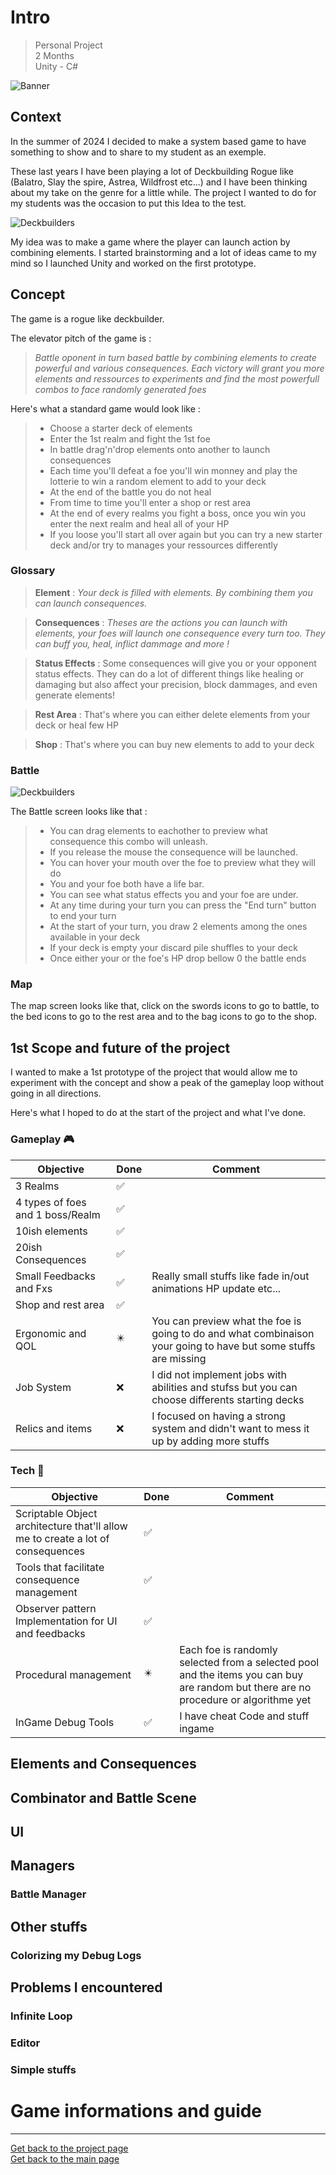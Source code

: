 # Intro
> Personal Project    
> 2 Months   
> Unity - C#  
 
![Banner](https://github.com/LouisViktorCeleyron/Portfolio/blob/master/Projects/Intro/Pictures/Banner.png)

## Context 

In the summer of 2024 I decided to make a system based game to have something to show and to share to my student as an exemple. 

These last years I have been playing a lot of Deckbuilding Rogue like (Balatro, Slay the spire, Astrea, Wildfrost etc...) and I have been thinking about my take on the genre for a little while. The project I wanted to do for my students was the occasion to put this Idea to the test. 

![Deckbuilders](https://github.com/LouisViktorCeleyron/Portfolio/blob/master/Projects/Intro/Pictures/Banner.png)

My idea was to make a game where the player can launch action by combining elements. I started brainstorming and a lot of ideas came to my mind so I launched Unity and worked on the first prototype. 


## **Concept**

The game is a rogue like deckbuilder. 

The elevator pitch of the game is : 

> *Battle oponent in turn based battle by combining elements to create powerful and various consequences. Each victory will grant you more elements and ressources to experiments and find the most powerfull combos to face randomly generated foes*

Here's what a standard game would look like :

> * Choose a starter deck of elements
> * Enter the 1st realm and fight the 1st foe 
> * In battle drag'n'drop elements onto another to launch consequences
> * Each time you'll defeat a foe you'll win monney and play the lotterie to win a random element to add to your deck
> * At the end of the battle you do not heal
> * From time to time you'll enter a shop  or rest area
> * At the end of every realms you fight a boss, once you win you enter the next realm and heal all of your HP 
> * If you loose you'll start all over again but you can try a new starter deck and/or try to manages your ressources differently


### Glossary

> **Element** : *Your deck is filled with elements. By combining them you can launch consequences.*

> **Consequences** :  *Theses are the actions you can launch with elements, your foes will launch one consequence every turn too. They can buff you, heal, inflict dammage and more !*

> **Status Effects** : Some consequences will give you or your opponent status effects. They can do a lot of different things like healing or damaging but also affect your precision, block dammages, and even generate elements!

> **Rest Area** : That's where you can either delete elements from your deck or heal few HP

> **Shop** : That's where you can buy new elements to add to your deck


### Battle

![Deckbuilders](https://github.com/LouisViktorCeleyron/Portfolio/blob/master/Projects/Intro/Pictures/Banner.png)

The Battle screen looks like that :


> * You can drag elements to eachother to preview what consequence this combo will unleash.
> * If you release the mouse the consequence will be launched.
> * You can hover your mouth over the foe to preview what they will do
> * You and your foe both have a life bar. 
> * You can see what status effects you and your foe are under.
> * At any time during your turn you can press the "End turn" button to end your turn
> * At the start of your turn, you draw 2 elements among the ones available in your deck 
> * If your deck is empty your discard pile shuffles to your deck 
> * Once either your or the foe's HP drop bellow 0 the battle ends

### Map

The map screen looks like that, click on the swords icons to go to battle, to the bed icons to go to the rest area and to the bag icons to go to the shop. 



## **1st Scope and future of the project**

I wanted to make a 1st prototype of the project that would allow me to experiment with the concept and show a peak of the gameplay loop without going in all directions.

Here's what I hoped to do at the start of the project and what I've done.

### Gameplay 🎮

|Objective|Done|Comment|
|---|---|---|
|3 Realms|✅||
|4 types of foes and 1 boss/Realm|✅||
|10ish elements|✅||
|20ish Consequences|✅||
|Small Feedbacks and Fxs|✅|Really small stuffs like fade in/out animations HP update etc...|
|Shop and rest area|✅|
|Ergonomic and QOL|✴️|You can preview what the foe is going to do and what combinaison your going to have but some stuffs are missing|
|Job System|❌|I did not implement jobs with abilities and stufss but you can choose differents starting decks|
|Relics and items|❌|I focused on having a strong system and didn't want to mess it up by adding more stuffs|

### Tech 🔧

|Objective|Done|Comment|
|---|---|---|
|Scriptable Object architecture that'll allow me to create a lot of consequences|✅||
|Tools that facilitate consequence management|✅||
|Observer pattern Implementation for UI and feedbacks|✅||
|Procedural management |✴️|Each foe is randomly selected from a selected pool and the items you can buy are random but there are no procedure or algorithme yet|
|InGame Debug Tools|✅| I have cheat Code and stuff ingame





## Elements and Consequences
## Combinator and Battle Scene
## UI
## Managers
### Battle Manager
## Other stuffs
### Colorizing my Debug Logs
## Problems I encountered
### Infinite Loop
### Editor 
### Simple stuffs 

# Game informations and guide


***

[Get back to the project page](https://github.com/LouisViktorCeleyron/Portfolio/blob/master/Projects/MyProjects.md)  
[Get back to the main page](https://github.com/LouisViktorCeleyron/Portfolio/blob/master/README.md)
